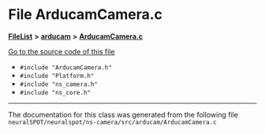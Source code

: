 

# File ArducamCamera.c



[**FileList**](files.md) **>** [**arducam**](dir_42188ad7aa97eaa796727a73223a8863.md) **>** [**ArducamCamera.c**](_arducam_camera_8c.md)

[Go to the source code of this file](_arducam_camera_8c_source.md)



* `#include "ArducamCamera.h"`
* `#include "Platform.h"`
* `#include "ns_camera.h"`
* `#include "ns_core.h"`


































































------------------------------
The documentation for this class was generated from the following file `neuralSPOT/neuralspot/ns-camera/src/arducam/ArducamCamera.c`

